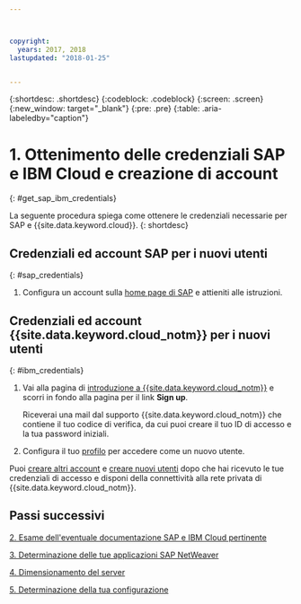 ```yaml
---



copyright:
  years: 2017, 2018
lastupdated: "2018-01-25"


---
```


{:shortdesc: .shortdesc}
{:codeblock: .codeblock}
{:screen: .screen}
{:new_window: target="_blank"}
{:pre: .pre}
{:table: .aria-labeledby="caption"}


# 1. Ottenimento delle credenziali SAP e IBM Cloud e creazione di account
{: #get_sap_ibm_credentials}

La seguente procedura spiega come ottenere le credenziali necessarie per SAP e {{site.data.keyword.cloud}}.
{: shortdesc}

## Credenziali ed account SAP per i nuovi utenti
{: #sap_credentials}

1. Configura un account sulla [home page di SAP](https://www.sap.com/) e attieniti alle istruzioni.

## Credenziali ed account {{site.data.keyword.cloud_notm}} per i nuovi utenti
{: #ibm_credentials}

1. Vai alla pagina di [introduzione a {{site.data.keyword.cloud_notm}}](https://www.ibm.com/cloud/get-started) e scorri in fondo alla pagina per il link **Sign up**.

   Riceverai una mail dal supporto {{site.data.keyword.cloud_notm}} che contiene il tuo codice di verifica, da cui puoi creare il tuo ID di accesso e la tua password iniziali.
   
2. Configura il tuo [profilo](https://console.bluemix.net/docs/admin/profile.html#usersettings) per accedere come un nuovo utente.

Puoi [creare altri account](https://console.bluemix.net/docs/customer-portal/getting-started.html#getting-started) e [creare nuovi utenti](https://console.bluemix.net/docs/customer-portal/getting-started.html#users-permissions) dopo che hai ricevuto le tue credenziali di accesso e disponi della connettività alla rete privata di {{site.data.keyword.cloud_notm}}. 

## Passi successivi

  [2. Esame dell'eventuale documentazione SAP e IBM Cloud pertinente](/docs/infrastructure/sap-netweaver/sap-review-doc.html)
  
  [3. Determinazione delle tue applicazioni SAP NetWeaver](/docs/infrastructure/sap-netweaver/sap-determine-apps.html)
  
  [4. Dimensionamento del server](/docs/infrastructure/sap-netweaver/sap-size-server.html)
  
  [5. Determinazione della tua configurazione](/docs/infrastructure/sap-netweaver/sap-determine-configuration.html)
